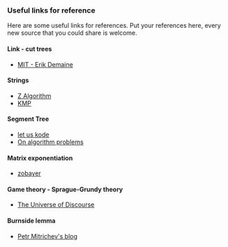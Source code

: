 ### Useful links for reference

Here are some useful links for references. 
Put your references here, every new source that you could share is welcome.

#### Link - cut trees
  
- [MIT - Erik Demaine](http://courses.csail.mit.edu/6.851/spring12/lectures/L19.html)
  
#### Strings

- [Z Algorithm](http://codeforces.com/blog/entry/3107)
- [KMP](http://www.inf.fh-flensburg.de/lang/algorithmen/pattern/kmpen.htm)

#### Segment Tree

- [let us kode](http://letuskode.blogspot.com/2013/01/segtrees.html)
- [On algorithm problems](http://lbv-pc.blogspot.com/search/label/segment%20tree)

#### Matrix exponentiation

- [zobayer](http://zobayer.blogspot.com/2010/11/matrix-exponentiation.html)

#### Game theory - Sprague-Grundy theory 

- [The Universe of Discourse](http://blog.plover.com/math/sprague-grundy.html)

#### Burnside lemma

- [Petr Mitrichev's blog](http://petr-mitrichev.blogspot.fr/2008/11/burnsides-lemma.html)
